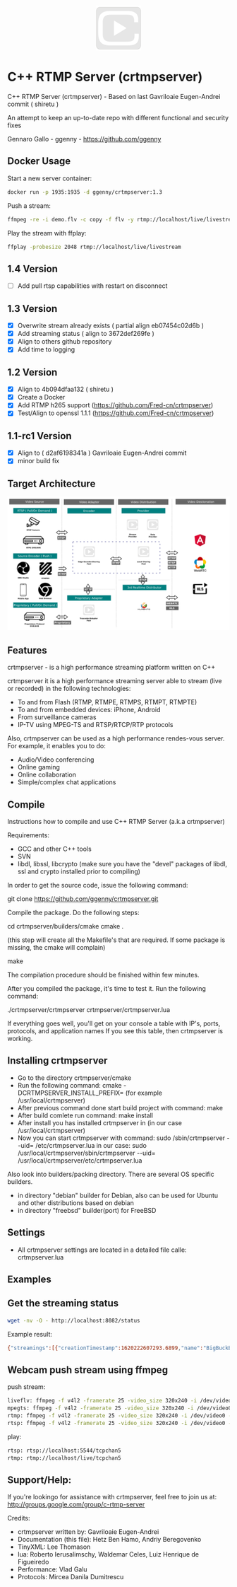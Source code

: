 <p align="center">
  <img src="media/icon2.png" />
</p>

# C++ RTMP Server (crtmpserver)

C++ RTMP Server (crtmpserver) - Based on last Gavriloaie Eugen-Andrei commit ( shiretu )

An attempt to keep an up-to-date repo with different functional and security fixes

Gennaro Gallo - ggenny - https://github.com/ggenny

## Docker Usage

Start a new server container:

```bash
docker run -p 1935:1935 -d ggenny/crtmpserver:1.3
```

Push a stream:

```bash
ffmpeg -re -i demo.flv -c copy -f flv -y rtmp://localhost/live/livestream
```

Play the stream with ffplay:

```bash
ffplay -probesize 2048 rtmp://localhost/live/livestream
```

## 1.4 Version

- [ ] Add pull rtsp capabilities with restart on disconnect

## 1.3 Version

- [x] Overwrite stream already exists ( partial align eb07454c02d6b )
- [x] Add streaming status ( align to 3672def269fe )
- [x] Align to others github repository
- [x] Add time to logging

## 1.2 Version

- [x] Align to 4b094dfaa132 ( shiretu )
- [x] Create a Docker
- [x] Add RTMP h265 support (https://github.com/Fred-cn/crtmpserver)
- [x] Test/Align to openssl 1.1.1 (https://github.com/Fred-cn/crtmpserver)
 
## 1.1-rc1 Version

- [x] Align to ( d2af6198341a ) Gavriloaie Eugen-Andrei commit 
- [x] minor build fix

## Target Architecture

![alt text](media/architecture.png)

## Features

crtmpserver - is a high performance streaming platform written on C++

crtmpserver it is a high performance streaming server able to stream (live or recorded) in the following technologies: 

- To and from Flash (RTMP, RTMPE, RTMPS, RTMPT, RTMPTE) 
- To and from embedded devices: iPhone, Android 
- From surveillance cameras 
- IP-TV using MPEG-TS and RTSP/RTCP/RTP protocols

Also, crtmpserver can be used as a high performance rendes-vous server. For example, it enables you to do: 
- Audio/Video conferencing 
- Online gaming 
- Online collaboration 
- Simple/complex chat applications

## Compile

Instructions how to compile and use C++ RTMP Server (a.k.a crtmpserver)

Requirements:
* GCC and other C++ tools
* SVN
* libdl, libssl, libcrypto
(make sure you have the "devel" packages of libdl, ssl and crypto installed prior to compiling)

In order to get the source code, issue the following command:

git clone https://github.com/ggenny/crtmpserver.git

Compile the package. Do the following steps:

cd crtmpserver/builders/cmake
cmake .

(this step will create all the Makefile's that are required. If some package is missing, the cmake will complain)

make

The compilation procedure should be finished within few minutes.

After you compiled the package, it's time to test it. Run the following command:

./crtmpserver/crtmpserver crtmpserver/crtmpserver.lua

If everything goes well, you'll get on your console a table with IP's, ports, protocols, and application names
If you see this table, then crtmpserver  is working.

## Installing crtmpserver

* Go to the directory crtmpserver/cmake
* Run the following command: cmake -DCRTMPSERVER_INSTALL_PREFIX=<path> (for example /usr/local/crtmpserver)
* After previous command done start build project with command: make
* After build comlete run command: make install
* After install you has installed crtmpserver in <path>(in our case /usr/local/crtmpserver)
* Now you can start crtmpserver with command: 
	sudo <path>/sbin/crtmpserver --uid=<UID> <path>/etc/crtmpserver.lua
  in our case:
	sudo /usr/local/crtmpserver/sbin/crtmpserver --uid=<UID> /usr/local/crtmpserver/etc/crtmpserver.lua

Also look into builders/packing directory. There are several OS specific builders.
* in directory "debian" builder for Debian, also can be used for Ubuntu and other distributions based on debian
* in directory "freebsd" builder(port) for FreeBSD

## Settings

* All crtmpserver settings are located in a detailed file calle: crtmpserver.lua

## Examples

## Get the streaming status

```bash
wget -nv -O - http://localhost:8082/status
```

Example result:

```bash
{"streamings":[{"creationTimestamp":1620222607293.6899,"name":"BigBuckBunny_115k.mov","protocol":"RTSP","type":"INP","upTime":56140.049072265625},{"creationTimestamp":1620222658643.7791,"name":"BigBuckBunny_115k.mov","protocol":"RTSP","type":"ONP","upTime":4790.159912109375}]}
```

## Webcam push stream using ffmpeg

push stream:
```bash
liveflv: ffmpeg -f v4l2 -framerate 25 -video_size 320x240 -i /dev/video0 -vcodec libx264 -pix_fmt yuv420p -preset ultrafast -g 5 -f flv -metadata streamName=tcpchan5 "tcp://localhost:6666"
mpegts: ffmpeg -f v4l2 -framerate 25 -video_size 320x240 -i /dev/video0 -vcodec libx264 -pix_fmt yuv420p -preset ultrafast -g 5 -f mpegts tcp://localhost:9999/
rtmp: ffmpeg -f v4l2 -framerate 25 -video_size 320x240 -i /dev/video0 -vcodec libx264 -pix_fmt yuv420p -preset ultrafast -g 5 -f mpegts tcp://localhost:9999/
rtsp: ffmpeg -f v4l2 -framerate 25 -video_size 320x240 -i /dev/video0 -vcodec libx264 -pix_fmt yuv420p -preset ultrafast -g 5 -f rtsp -y rtsp://localhost:5544/tcpchan5
```
play:
```bash
rtsp: rtsp://localhost:5544/tcpchan5
rtmp: rtmp://localhost/live/tcpchan5 
```

## Support/Help:

If you're lookingo for assistance with crtmpserver, feel free to join us at:
http://groups.google.com/group/c-rtmp-server

Credits:
* crtmpserver written by: Gavriloaie Eugen-Andrei
* Documentation (this file): Hetz Ben Hamo, Andriy Beregovenko
* TinyXML: Lee Thomason
* lua: Roberto Ierusalimschy, Waldemar Celes, Luiz Henrique de Figueiredo
* Performance: Vlad Galu
* Protocols: Mircea Danila Dumitrescu
